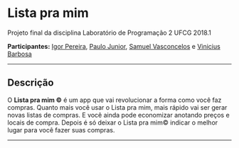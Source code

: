 # Lista pra mim

Projeto final da disciplina Laboratório de Programação 2 UFCG 2018.1

**Participantes:** [Igor Pereira](https://github.com/pereiraIgor), [Paulo Junior](https://github.com/paulojuniore), [Samuel Vasconcelos](https://github.com/samuelcomputacao) e [Vinicius Barbosa](https://github.com/Viniciuswps)

--------------------------------------------------------------------------------------------
Descrição 
----------

O **Lista pra mim ©** é um app que vai revolucionar a forma como você faz compras. Quanto mais você usar o Lista pra mim, mais rápido vai ser gerar novas listas de compras. E você ainda pode economizar anotando preços e locais de compra. Depois é só deixar o Lista pra mim© indicar o melhor lugar para você fazer suas compras.

--------------------------------------------------------------------------------------------
